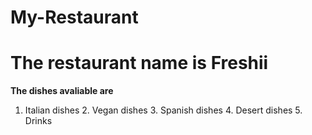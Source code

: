 # My-Restaurant
# The restaurant name is Freshii 
**The dishes avaliable are**
1. Italian dishes       2. Vegan dishes     3. Spanish dishes    4. Desert dishes      5. Drinks 

